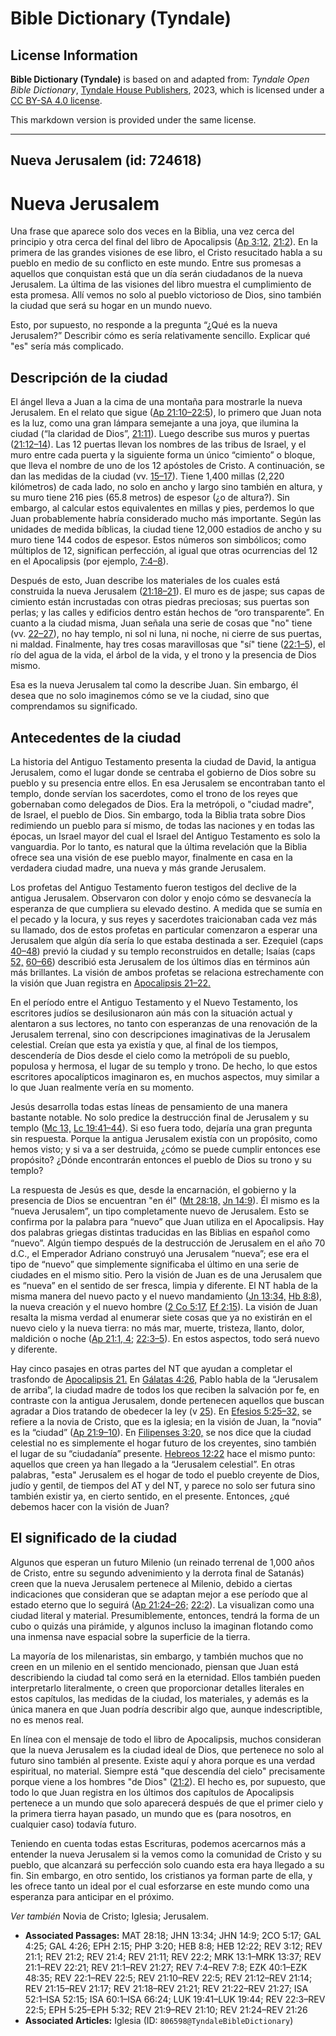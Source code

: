 # Bible Dictionary (Tyndale)

## License Information

**Bible Dictionary (Tyndale)** is based on and adapted from: _Tyndale Open Bible Dictionary_, [Tyndale House Publishers](https://tyndaleopenresources.com/), 2023, which is licensed under a [CC BY-SA 4.0 license](https://creativecommons.org/licenses/by-sa/4.0/legalcode.en).

This markdown version is provided under the same license.



--------------------------------

## Nueva Jerusalem (id: 724618)

Nueva Jerusalem
===============

Una frase que aparece solo dos veces en la Biblia, una vez cerca del principio y otra cerca del final del libro de Apocalipsis ([Ap 3:12,](https://ref.ly/Rev3:12) [21:2](https://ref.ly/Rev21:2)). En la primera de las grandes visiones de ese libro, el Cristo resucitado habla a su pueblo en medio de su conflicto en este mundo. Entre sus promesas a aquellos que conquistan está que un día serán ciudadanos de la nueva Jerusalem. La última de las visiones del libro muestra el cumplimiento de esta promesa. Allí vemos no solo al pueblo victorioso de Dios, sino también la ciudad que será su hogar en un mundo nuevo.

Esto, por supuesto, no responde a la pregunta “¿Qué es la nueva Jerusalem?” Describir cómo es sería relativamente sencillo. Explicar qué "es" sería más complicado.

Descripción de la ciudad
------------------------

El ángel lleva a Juan a la cima de una montaña para mostrarle la nueva Jerusalem. En el relato que sigue ([Ap 21:10–22:5](https://ref.ly/Rev21:10-Rev22:5)), lo primero que Juan nota es la luz, como una gran lámpara semejante a una joya, que ilumina la ciudad (“la claridad de Dios”, [21:11](https://ref.ly/Rev21:11)). Luego describe sus muros y puertas ([21:12–14](https://ref.ly/Rev21:12-Rev21:14)). Las 12 puertas llevan los nombres de las tribus de Israel, y el muro entre cada puerta y la siguiente forma un único “cimiento” o bloque, que lleva el nombre de uno de los 12 apóstoles de Cristo. A continuación, se dan las medidas de la ciudad (vv. [15–17](https://ref.ly/Rev21:15-Rev21:17)). Tiene 1,400 millas (2,220 kilómetros) de cada lado, no solo en ancho y largo sino también en altura, y su muro tiene 216 pies (65\.8 metros) de espesor (¿o de altura?). Sin embargo, al calcular estos equivalentes en millas y pies, perdemos lo que Juan probablemente habría considerado mucho más importante. Según las unidades de medida bíblicas, la ciudad tiene 12,000 estadios de ancho y su muro tiene 144 codos de espesor. Estos números son simbólicos; como múltiplos de 12, significan perfección, al igual que otras ocurrencias del 12 en el Apocalipsis (por ejemplo, [7:4–8](https://ref.ly/Rev7:4-Rev7:8)).

Después de esto, Juan describe los materiales de los cuales está construida la nueva Jerusalem ([21:18–21](https://ref.ly/Rev21:18-Rev21:21)). El muro es de jaspe; sus capas de cimiento están incrustadas con otras piedras preciosas; sus puertas son perlas; y las calles y edificios dentro están hechos de “oro transparente”. En cuanto a la ciudad misma, Juan señala una serie de cosas que "no" tiene (vv. [22–27](https://ref.ly/Rev21:22-Rev21:27)), no hay templo, ni sol ni luna, ni noche, ni cierre de sus puertas, ni maldad. Finalmente, hay tres cosas maravillosas que "sí" tiene ([22:1–5](https://ref.ly/Rev22:1-Rev22:5)), el río del agua de la vida, el árbol de la vida, y el trono y la presencia de Dios mismo.

Esa es la nueva Jerusalem tal como la describe Juan. Sin embargo, él desea que no solo imaginemos cómo se ve la ciudad, sino que comprendamos su significado.

Antecedentes de la ciudad
-------------------------

La historia del Antiguo Testamento presenta la ciudad de David, la antigua Jerusalem, como el lugar donde se centraba el gobierno de Dios sobre su pueblo y su presencia entre ellos. En esa Jerusalem se encontraban tanto el templo, donde servían los sacerdotes, como el trono de los reyes que gobernaban como delegados de Dios. Era la metrópoli, o "ciudad madre", de Israel, el pueblo de Dios. Sin embargo, toda la Biblia trata sobre Dios redimiendo un pueblo para sí mismo, de todas las naciones y en todas las épocas, un Israel mayor del cual el Israel del Antiguo Testamento es solo la vanguardia. Por lo tanto, es natural que la última revelación que la Biblia ofrece sea una visión de ese pueblo mayor, finalmente en casa en la verdadera ciudad madre, una nueva y más grande Jerusalem.

Los profetas del Antiguo Testamento fueron testigos del declive de la antigua Jerusalem. Observaron con dolor y enojo cómo se desvanecía la esperanza de que cumpliera su elevado destino. A medida que se sumía en el pecado y la locura, y sus reyes y sacerdotes traicionaban cada vez más su llamado, dos de estos profetas en particular comenzaron a esperar una Jerusalem que algún día sería lo que estaba destinada a ser. Ezequiel (caps [40–48](https://ref.ly/Ezek40:1-Ezek48:35)) previó la ciudad y su templo reconstruidos en detalle; Isaías (caps [52,](https://ref.ly/Isa52:1-Isa52:15) [60–66](https://ref.ly/Isa60:1-Isa66:24)) describió esta Jerusalem de los últimos días en términos aún más brillantes. La visión de ambos profetas se relaciona estrechamente con la visión que Juan registra en [Apocalipsis 21–22\.](https://ref.ly/Rev21:1-Rev22:21)

En el período entre el Antiguo Testamento y el Nuevo Testamento, los escritores judíos se desilusionaron aún más con la situación actual y alentaron a sus lectores, no tanto con esperanzas de una renovación de la Jerusalem terrenal, sino con descripciones imaginativas de la Jerusalem celestial. Creían que esta ya existía y que, al final de los tiempos, descendería de Dios desde el cielo como la metrópoli de su pueblo, populosa y hermosa, el lugar de su templo y trono. De hecho, lo que estos escritores apocalípticos imaginaron es, en muchos aspectos, muy similar a lo que Juan realmente vería en su momento.

Jesús desarrolla todas estas líneas de pensamiento de una manera bastante notable. No solo predice la destrucción final de Jerusalem y su templo ([Mc 13,](https://ref.ly/Mark13:1-Mark13:37) [Lc 19:41–44](https://ref.ly/Luke19:41-Luke19:44)). Si eso fuera todo, dejaría una gran pregunta sin respuesta. Porque la antigua Jerusalem existía con un propósito, como hemos visto; y si va a ser destruida, ¿cómo se puede cumplir entonces ese propósito? ¿Dónde encontrarán entonces el pueblo de Dios su trono y su templo?

La respuesta de Jesús es que, desde la encarnación, el gobierno y la presencia de Dios se encuentran "en él" ([Mt 28:18,](https://ref.ly/Matt28:18) [Jn 14:9](https://ref.ly/John14:9)). Él mismo es la “nueva Jerusalem”, un tipo completamente nuevo de Jerusalem. Esto se confirma por la palabra para “nuevo” que Juan utiliza en el Apocalipsis. Hay dos palabras griegas distintas traducidas en las Biblias en español como “nuevo”. Algún tiempo después de la destrucción de Jerusalem en el año 70 d.C., el Emperador Adriano construyó una Jerusalem “nueva”; ese era el tipo de “nuevo” que simplemente significaba el último en una serie de ciudades en el mismo sitio. Pero la visión de Juan es de una Jerusalem que es “nueva” en el sentido de ser fresca, limpia y diferente. El NT habla de la misma manera del nuevo pacto y el nuevo mandamiento ([Jn 13:34,](https://ref.ly/John13:34) [Hb 8:8](https://ref.ly/Heb8:8)), la nueva creación y el nuevo hombre ([2 Co 5:17,](https://ref.ly/2Cor5:17) [Ef 2:15](https://ref.ly/Eph2:15)). La visión de Juan resalta la misma verdad al enumerar siete cosas que ya no existirán en el nuevo cielo y la nueva tierra: no más mar, muerte, tristeza, llanto, dolor, maldición o noche ([Ap 21:1, 4;](https://ref.ly/Rev21:1,Rev21:4) [22:3–5](https://ref.ly/Rev22:3-Rev22:5)). En estos aspectos, todo será nuevo y diferente.

Hay cinco pasajes en otras partes del NT que ayudan a completar el trasfondo de [Apocalipsis 21\.](https://ref.ly/Rev21:1-Rev21:27) En [Gálatas 4:26,](https://ref.ly/Gal4:26) Pablo habla de la “Jerusalem de arriba”, la ciudad madre de todos los que reciben la salvación por fe, en contraste con la antigua Jerusalem, donde pertenecen aquellos que buscan agradar a Dios tratando de obedecer la ley (v [25](https://ref.ly/Gal4:25)). En [Efesios 5:25–32,](https://ref.ly/Eph5:25-Eph5:32) se refiere a la novia de Cristo, que es la iglesia; en la visión de Juan, la “novia” es la “ciudad” ([Ap 21:9–10](https://ref.ly/Rev21:9-Rev21:10)). En [Filipenses 3:20,](https://ref.ly/Phil3:20) se nos dice que la ciudad celestial no es simplemente el hogar futuro de los creyentes, sino también el lugar de su “ciudadanía” presente. [Hebreos 12:22](https://ref.ly/Heb12:22) hace el mismo punto: aquellos que creen ya han llegado a la “Jerusalem celestial”. En otras palabras, "esta" Jerusalem es el hogar de todo el pueblo creyente de Dios, judío y gentil, de tiempos del AT y del NT, y parece no solo ser futura sino también existir ya, en cierto sentido, en el presente. Entonces, ¿qué debemos hacer con la visión de Juan?

El significado de la ciudad
---------------------------

Algunos que esperan un futuro Milenio (un reinado terrenal de 1,000 años de Cristo, entre su segundo advenimiento y la derrota final de Satanás) creen que la nueva Jerusalem pertenece al Milenio, debido a ciertas indicaciones que consideran que se adaptan mejor a ese período que al estado eterno que lo seguirá ([Ap 21:24–26;](https://ref.ly/Rev21:24-Rev21:26) [22:2](https://ref.ly/Rev22:2)). La visualizan como una ciudad literal y material. Presumiblemente, entonces, tendrá la forma de un cubo o quizás una pirámide, y algunos incluso la imaginan flotando como una inmensa nave espacial sobre la superficie de la tierra.

La mayoría de los milenaristas, sin embargo, y también muchos que no creen en un milenio en el sentido mencionado, piensan que Juan está describiendo la ciudad tal como será en la eternidad. Ellos también pueden interpretarlo literalmente, o creen que proporcionar detalles literales en estos capítulos, las medidas de la ciudad, los materiales, y además es la única manera en que Juan podría describir algo que, aunque indescriptible, no es menos real.

En línea con el mensaje de todo el libro de Apocalipsis, muchos consideran que la nueva Jerusalem es la ciudad ideal de Dios, que pertenece no solo al futuro sino también al presente. Existe aquí y ahora porque es una verdad espiritual, no material. Siempre está "que descendía del cielo" precisamente porque viene a los hombres "de Dios" ([21:2](https://ref.ly/Rev21:2)). El hecho es, por supuesto, que todo lo que Juan registra en los últimos dos capítulos de Apocalipsis pertenece a un mundo que solo aparecerá después de que el primer cielo y la primera tierra hayan pasado, un mundo que es (para nosotros, en cualquier caso) todavía futuro.

Teniendo en cuenta todas estas Escrituras, podemos acercarnos más a entender la nueva Jerusalem si la vemos como la comunidad de Cristo y su pueblo, que alcanzará su perfección solo cuando esta era haya llegado a su fin. Sin embargo, en otro sentido, los cristianos ya forman parte de ella, y les ofrece tanto un ideal por el cual esforzarse en este mundo como una esperanza para anticipar en el próximo.

*Ver también* Novia de Cristo; Iglesia; Jerusalem.

* **Associated Passages:** MAT 28:18; JHN 13:34; JHN 14:9; 2CO 5:17; GAL 4:25; GAL 4:26; EPH 2:15; PHP 3:20; HEB 8:8; HEB 12:22; REV 3:12; REV 21:1; REV 21:2; REV 21:4; REV 21:11; REV 22:2; MRK 13:1–MRK 13:37; REV 21:1–REV 22:21; REV 21:1–REV 21:27; REV 7:4–REV 7:8; EZK 40:1–EZK 48:35; REV 22:1–REV 22:5; REV 21:10–REV 22:5; REV 21:12–REV 21:14; REV 21:15–REV 21:17; REV 21:18–REV 21:21; REV 21:22–REV 21:27; ISA 52:1–ISA 52:15; ISA 60:1–ISA 66:24; LUK 19:41–LUK 19:44; REV 22:3–REV 22:5; EPH 5:25–EPH 5:32; REV 21:9–REV 21:10; REV 21:24–REV 21:26
* **Associated Articles:** Iglesia (ID: `806598@TyndaleBibleDictionary`)

